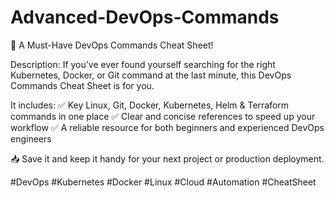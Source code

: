 # Advanced-DevOps-Commands

📌 A Must-Have DevOps Commands Cheat Sheet!

Description:
If you’ve ever found yourself searching for the right Kubernetes, Docker, or Git command at the last minute, this DevOps Commands Cheat Sheet is for you.

It includes:
✅ Key Linux, Git, Docker, Kubernetes, Helm & Terraform commands in one place
✅ Clear and concise references to speed up your workflow
✅ A reliable resource for both beginners and experienced DevOps engineers

📥 Save it and keep it handy for your next project or production deployment.

#DevOps #Kubernetes #Docker #Linux #Cloud #Automation #CheatSheet
